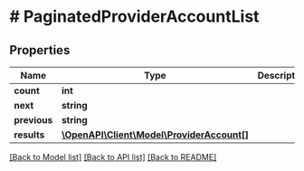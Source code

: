 # # PaginatedProviderAccountList

## Properties

Name | Type | Description | Notes
------------ | ------------- | ------------- | -------------
**count** | **int** |  |
**next** | **string** |  | [optional]
**previous** | **string** |  | [optional]
**results** | [**\OpenAPI\Client\Model\ProviderAccount[]**](ProviderAccount.md) |  |

[[Back to Model list]](../../README.md#models) [[Back to API list]](../../README.md#endpoints) [[Back to README]](../../README.md)
